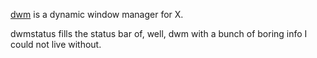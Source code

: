 [dwm](http://dwm.suckless.org) is a dynamic window manager for X.

dwmstatus fills the status bar of, well, dwm with a bunch of boring info I could not live without.

